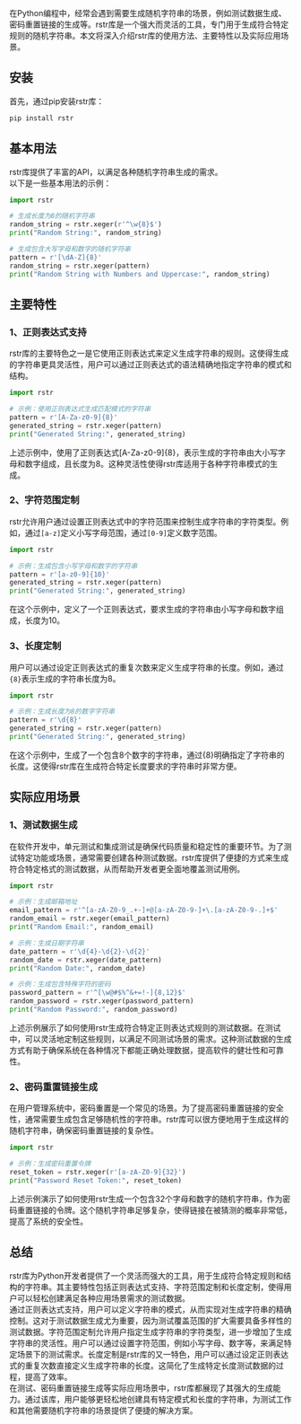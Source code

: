 在Python编程中，经常会遇到需要生成随机字符串的场景，例如测试数据生成、密码重置链接的生成等。rstr库是一个强大而灵活的工具，专门用于生成符合特定规则的随机字符串。本文将深入介绍rstr库的使用方法、主要特性以及实际应用场景。
<a name="eNzo1"></a>
## 安装
首先，通过pip安装rstr库：
```bash
pip install rstr
```
<a name="MkdU4"></a>
## 基本用法
rstr库提供了丰富的API，以满足各种随机字符串生成的需求。<br />以下是一些基本用法的示例：
```python
import rstr

# 生成长度为8的随机字符串
random_string = rstr.xeger(r'^\w{8}$')
print("Random String:", random_string)

# 生成包含大写字母和数字的随机字符串
pattern = r'[\dA-Z]{8}'
random_string = rstr.xeger(pattern)
print("Random String with Numbers and Uppercase:", random_string)
```
<a name="gcBiR"></a>
## 主要特性
<a name="iSyP4"></a>
### 1、正则表达式支持
rstr库的主要特色之一是它使用正则表达式来定义生成字符串的规则。这使得生成的字符串更具灵活性，用户可以通过正则表达式的语法精确地指定字符串的模式和结构。
```python
import rstr

# 示例：使用正则表达式生成匹配模式的字符串
pattern = r'[A-Za-z0-9]{8}'
generated_string = rstr.xeger(pattern)
print("Generated String:", generated_string)
```
上述示例中，使用了正则表达式[A-Za-z0-9]{8}，表示生成的字符串由大小写字母和数字组成，且长度为8。这种灵活性使得rstr库适用于各种字符串模式的生成。
<a name="aFOY7"></a>
### 2、字符范围定制
rstr允许用户通过设置正则表达式中的字符范围来控制生成字符串的字符类型。例如，通过`[a-z]`定义小写字母范围，通过`[0-9]`定义数字范围。
```python
import rstr

# 示例：生成包含小写字母和数字的字符串
pattern = r'[a-z0-9]{10}'
generated_string = rstr.xeger(pattern)
print("Generated String:", generated_string)
```
在这个示例中，定义了一个正则表达式，要求生成的字符串由小写字母和数字组成，长度为10。
<a name="Ciw5i"></a>
### 3、长度定制
用户可以通过设定正则表达式的重复次数来定义生成字符串的长度。例如，通过`{8}`表示生成的字符串长度为8。
```python
import rstr

# 示例：生成长度为8的数字字符串
pattern = r'\d{8}'
generated_string = rstr.xeger(pattern)
print("Generated String:", generated_string)
```
在这个示例中，生成了一个包含8个数字的字符串，通过{8}明确指定了字符串的长度。这使得rstr库在生成符合特定长度要求的字符串时非常方便。
<a name="BkVzK"></a>
## 实际应用场景
<a name="SSmEL"></a>
### 1、测试数据生成
在软件开发中，单元测试和集成测试是确保代码质量和稳定性的重要环节。为了测试特定功能或场景，通常需要创建各种测试数据。rstr库提供了便捷的方式来生成符合特定格式的测试数据，从而帮助开发者更全面地覆盖测试用例。
```python
import rstr

# 示例：生成邮箱地址
email_pattern = r'^[a-zA-Z0-9_.+-]+@[a-zA-Z0-9-]+\.[a-zA-Z0-9-.]+$'
random_email = rstr.xeger(email_pattern)
print("Random Email:", random_email)

# 示例：生成日期字符串
date_pattern = r'\d{4}-\d{2}-\d{2}'
random_date = rstr.xeger(date_pattern)
print("Random Date:", random_date)

# 示例：生成包含特殊字符的密码
password_pattern = r'^[\w@#$%^&+=!-]{8,12}$'
random_password = rstr.xeger(password_pattern)
print("Random Password:", random_password)
```
上述示例展示了如何使用rstr生成符合特定正则表达式规则的测试数据。在测试中，可以灵活地定制这些规则，以满足不同测试场景的需求。这种测试数据的生成方式有助于确保系统在各种情况下都能正确处理数据，提高软件的健壮性和可靠性。
<a name="T4p3u"></a>
### 2、密码重置链接生成
在用户管理系统中，密码重置是一个常见的场景。为了提高密码重置链接的安全性，通常需要生成包含足够随机性的字符串。rstr库可以很方便地用于生成这样的随机字符串，确保密码重置链接的复杂性。
```python
import rstr

# 示例：生成密码重置令牌
reset_token = rstr.xeger(r'[a-zA-Z0-9]{32}')
print("Password Reset Token:", reset_token)
```
上述示例演示了如何使用rstr生成一个包含32个字母和数字的随机字符串，作为密码重置链接的令牌。这个随机字符串足够复杂，使得链接在被猜测的概率非常低，提高了系统的安全性。
<a name="ut3Hi"></a>
## 总结
rstr库为Python开发者提供了一个灵活而强大的工具，用于生成符合特定规则和结构的字符串。其主要特性包括正则表达式支持、字符范围定制和长度定制，使得用户可以轻松创建满足各种应用场景需求的测试数据。<br />通过正则表达式支持，用户可以定义字符串的模式，从而实现对生成字符串的精确控制。这对于测试数据生成尤为重要，因为测试覆盖范围的扩大需要具备多样性的测试数据。字符范围定制允许用户指定生成字符串的字符类型，进一步增加了生成字符串的灵活性。用户可以通过设置字符范围，例如小写字母、数字等，来满足特定场景下的测试需求。长度定制是rstr库的又一特色，用户可以通过设定正则表达式的重复次数直接定义生成字符串的长度。这简化了生成特定长度测试数据的过程，提高了效率。<br />在测试、密码重置链接生成等实际应用场景中，rstr库都展现了其强大的生成能力。通过该库，用户能够更轻松地创建具有特定模式和长度的字符串，为测试工作和其他需要随机字符串的场景提供了便捷的解决方案。
